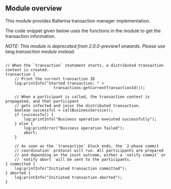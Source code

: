 ## Module overview

This module provides Ballerina transaction manager implementation.

The code snippet given below uses the functions in the module to get the transaction information.

_NOTE: This module is deprecated from 2.0.0-preview1 onwards. Please use lang.transaction module instead._
```ballerina

// When the `transaction` statement starts, a distributed transaction context is created.
transaction {
    // Print the current transaction ID
    log:printInfo("Started transaction: " +
                     transactions:getCurrentTransactionId());

    // When a participant is called, the transaction context is propagated, and that participant
    // gets infected and joins the distributed transaction.
    boolean successful = callBusinessService();
    if (successful) {
        log:printInfo("Business operation executed successfully");
    } else {
        log:printError("Business operation failed");
        abort;
    }

    // As soon as the `transaction` block ends, the `2-phase commit
    // coordination` protocol will run. All participants are prepared
    // and depending on the joint outcome, either a `notify commit` or
    // `notify abort` will be sent to the participants.
} committed {
    log:printInfo("Initiated transaction committed");
} aborted {
    log:printInfo("Initiated transaction aborted");
}
```

